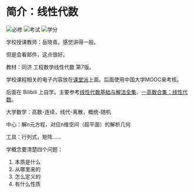 # 简介：线性代数

![必修](https://img.shields.io/badge/%E5%BF%85%E4%BF%AE-red) ![考试](https://img.shields.io/badge/%E8%80%83%E8%AF%95-gold) ![学分](https://img.shields.io/badge/%E5%AD%A6%E5%88%86-3.0-white)

学校授课教师：岳晓青。感觉讲得一般。

但是会看邮件，这点很好。

教材：同济 工程数学线性代数 第7版。

学校课程相关的电子内容放在[课堂派](https://www.ketangpai.com/)上面。后面使用中国大学MOOC来考核。

后面在 Bilibili 上自学。主要参考[线性代数基础与解法全集](https://www.bilibili.com/video/BV1Et421E7jk)、[一高数合集：线性代数](https://space.bilibili.com/1035929235/channel/collectiondetail?sid=2277667)。



大学数学：高数-连续，线代-离散，概统-随机

中心：解n元方程，对应n维空间（超平面）的解析几何

工具：行列式，矩阵……

学概念要清楚四个问题：

1. 本质是什么
2. 从哪里来的
3. 怎么定义的
4. 有什么性质